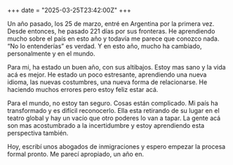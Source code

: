 +++
date = "2025-03-25T23:42:00Z"
+++

Un año pasado, los 25 de marzo, entré en Argentina por la primera vez. Desde entonces, he pasado 221 días por sus fronteras. He aprendiendo mucho sobre el país en esto año y todavía me parece que conozco nada. “No lo entenderías” es verdad. Y en esto año, mucho ha cambiado, personalmente y en el mundo.

Para mi, ha estado un buen año, con sus altibajos. Estoy mas sano y la vida acá es mejor. He estado un poco estresante, aprendiendo una nueva idioma, las nuevas costumbres, una nueva forma de relacionarse. He haciendo muchos errores pero estoy feliz estar acá.

Para el mundo, no estoy tan seguro. Cosas están complicado. Mi país ha transformado y es difícil reconocerlo. Ella esta retirando de su lugar en el teatro global y hay un vacío que otro poderes lo van a tapar. La gente acá son mas acostumbrado a la incertidumbre y estoy aprendiendo esta perspectiva también.

Hoy, escribí unos abogados de inmigraciones y espero empezar la procesa formal pronto. Me parecí apropiado, un año en.
